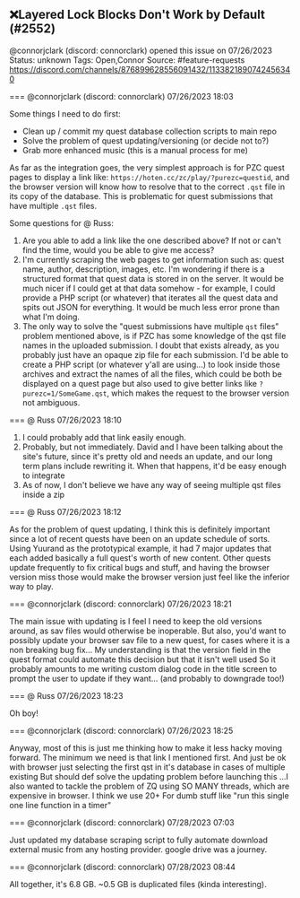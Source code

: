 ## ❌Layered Lock Blocks Don't Work by Default (#2552)
@connorjclark (discord: connorclark) opened this issue on 07/26/2023
Status: unknown
Tags: Open,Connor
Source: #feature-requests https://discord.com/channels/876899628556091432/1133821890742456340


=== @connorjclark (discord: connorclark) 07/26/2023 18:03

Some things I need to do first:

- Clean up / commit my quest database collection scripts to main repo
- Solve the problem of quest updating/versioning (or decide not to?)
- Grab more enhanced music (this is a manual process for me)

As far as the integration goes, the very simplest approach is for PZC quest pages to display a link like: `https://hoten.cc/zc/play/?purezc=questid`, and the browser version will know how to resolve that to the correct `.qst` file in its copy of the database. This is problematic for quest submissions that have multiple `.qst` files.

Some questions for @ Russ: 

1. Are you able to add a link like the one described above? If not or can't find the time, would you be able to give me access?
2. I'm currently scraping the web pages to get information such as: quest name, author, description, images, etc. I'm wondering if there is a structured format that quest data is stored in on the server. It would be much nicer if I could get at that data somehow - for example, I could provide a PHP script (or whatever) that iterates all the quest data and spits out JSON for everything. It would be much less error prone than what I'm doing.
3. The only way to solve the "quest submissions have multiple `qst` files" problem mentioned above, is if PZC has some knowledge of the qst file names in the uploaded submission. I doubt that exists already, as you probably just have an opaque zip file for each submission. I'd be able to create a PHP script (or whatever y'all are using...) to look inside those archives and extract the names of all the files, which could be both be displayed on a quest page but also used to give better links like `?purezc=1/SomeGame.qst`, which makes the request to the browser version not ambiguous.

=== @ Russ 07/26/2023 18:10

1. I could probably add that link easily enough.
2. Probably, but not immediately. David and I have been talking about the site's future, since it's pretty old and needs an update, and our long term plans include rewriting it. When that happens, it'd be easy enough to integrate 
3. As of now, I don't believe we have any way of seeing multiple qst files inside a zip

=== @ Russ 07/26/2023 18:12

As for the problem of quest updating, I think this is definitely important since a lot of recent quests have been on an update schedule of sorts. Using Yuurand as the prototypical example, it had 7 major updates that each added basically a full quest's worth of new content. Other quests update frequently to fix critical bugs and stuff, and having the browser version miss those would make the browser version just feel like the inferior way to play.

=== @connorjclark (discord: connorclark) 07/26/2023 18:21

The main issue with updating is I feel I need to keep the old versions around, as sav files would otherwise be inoperable. But also, you'd want to possibly update your browser sav file to a new quest, for cases where it is a non breaking bug fix... My understanding is that the version field in the quest format could automate this decision but that it isn't well used
So it probably amounts to me writing custom dialog code in the title screen to prompt the user to update if they want...
(and probably to downgrade too!)

=== @ Russ 07/26/2023 18:23

Oh boy!

=== @connorjclark (discord: connorclark) 07/26/2023 18:25

Anyway, most of this is just me thinking how to make it less hacky moving forward. The minimum we need is that link I mentioned first. And just be ok with browser just selecting the first qst in it's database in cases of multiple existing
But should def solve the updating problem before launching this
...I also wanted to tackle the problem of ZQ using SO MANY threads, which are expensive in browser. I think we use 20+
For dumb stuff like "run this single one line function in a timer"

=== @connorjclark (discord: connorclark) 07/28/2023 07:03

Just updated my database scraping script to fully automate download external music from any hosting provider. google drive was a journey.

=== @connorjclark (discord: connorclark) 07/28/2023 08:44

All together, it's 6.8 GB. ~0.5 GB is duplicated files (kinda interesting).
